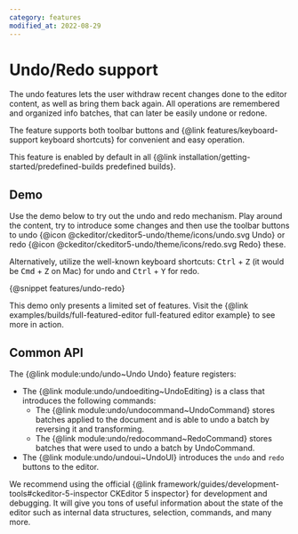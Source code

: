 ```yaml
---
category: features
modified_at: 2022-08-29
---
```


# Undo/Redo support

The undo features lets the user withdraw recent changes done to the editor content, as well as bring them back again. All operations are remembered and organized info batches, that can later be easily undone or redone.

The feature supports both toolbar buttons and {@link features/keyboard-support keyboard shortcuts} for convenient and easy operation.

<info-box info>
	This feature is enabled by default in all {@link installation/getting-started/predefined-builds predefined builds}.
</info-box>

## Demo

Use the demo below to try out the undo and redo mechanism. Play around the content, try to introduce some changes and then use the toolbar buttons to undo {@icon @ckeditor/ckeditor5-undo/theme/icons/undo.svg Undo} or redo {@icon @ckeditor/ckeditor5-undo/theme/icons/redo.svg Redo} these.

Alternatively, utilize the well-known keyboard shortcuts: <kbd>Ctrl</kbd> + <kbd>Z</kbd> (it would be <kbd>Cmd</kbd> + <kbd>Z</kbd> on Mac) for undo and <kbd>Ctrl</kbd> + <kbd>Y</kbd> for redo.

{@snippet features/undo-redo}

<info-box info>
	This demo only presents a limited set of features. Visit the {@link examples/builds/full-featured-editor full-featured editor example} to see more in action.
</info-box>

## Common API

The {@link module:undo/undo~Undo Undo} feature registers:

* The {@link module:undo/undoediting~UndoEditing} is a class that introduces the following commands:
	* The {@link module:undo/undocommand~UndoCommand} stores batches applied to the document and is able to undo a batch by reversing it and transforming.
	* The {@link module:undo/redocommand~RedoCommand} stores batches that were used to undo a batch by UndoCommand.
* The {@link module:undo/undoui~UndoUI} introduces the `undo` and `redo` buttons to the editor.

<info-box>
	We recommend using the official {@link framework/guides/development-tools#ckeditor-5-inspector CKEditor 5 inspector} for development and debugging. It will give you tons of useful information about the state of the editor such as internal data structures, selection, commands, and many more.
</info-box>

